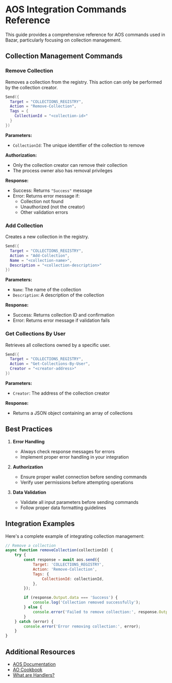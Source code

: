 # AOS Integration Commands Reference

This guide provides a comprehensive reference for AOS commands used in Bazar, particularly focusing on collection management.

## Collection Management Commands

### Remove Collection

Removes a collection from the registry. This action can only be performed by the collection creator.

```lua
Send({
  Target = "COLLECTIONS_REGISTRY",
  Action = "Remove-Collection",
  Tags = {
    CollectionId = "<collection-id>"
  }
})
```

**Parameters:**

- `CollectionId`: The unique identifier of the collection to remove

**Authorization:**

- Only the collection creator can remove their collection
- The process owner also has removal privileges

**Response:**

- Success: Returns `"Success"` message
- Error: Returns error message if:
  - Collection not found
  - Unauthorized (not the creator)
  - Other validation errors

### Add Collection

Creates a new collection in the registry.

```lua
Send({
  Target = "COLLECTIONS_REGISTRY",
  Action = "Add-Collection",
  Name = "<collection-name>",
  Description = "<collection-description>"
})
```

**Parameters:**

- `Name`: The name of the collection
- `Description`: A description of the collection

**Response:**

- Success: Returns collection ID and confirmation
- Error: Returns error message if validation fails

### Get Collections By User

Retrieves all collections owned by a specific user.

```lua
Send({
  Target = "COLLECTIONS_REGISTRY",
  Action = "Get-Collections-By-User",
  Creator = "<creator-address>"
})
```

**Parameters:**

- `Creator`: The address of the collection creator

**Response:**

- Returns a JSON object containing an array of collections

## Best Practices

1. **Error Handling**

   - Always check response messages for errors
   - Implement proper error handling in your integration

2. **Authorization**

   - Ensure proper wallet connection before sending commands
   - Verify user permissions before attempting operations

3. **Data Validation**
   - Validate all input parameters before sending commands
   - Follow proper data formatting guidelines

## Integration Examples

Here's a complete example of integrating collection management:

```javascript
// Remove a collection
async function removeCollection(collectionId) {
	try {
		const response = await aos.send({
			Target: 'COLLECTIONS_REGISTRY',
			Action: 'Remove-Collection',
			Tags: {
				CollectionId: collectionId,
			},
		});

		if (response.Output.data === 'Success') {
			console.log('Collection removed successfully');
		} else {
			console.error('Failed to remove collection:', response.Output.data);
		}
	} catch (error) {
		console.error('Error removing collection:', error);
	}
}
```

## Additional Resources

- [AOS Documentation](https://github.com/permaweb/aos)
- [AO Cookbook](https://cookbook_ao.arweave.net/welcome/getting-started.html)
- [What are Handlers?](https://cookbook_ao.arweave.net/guides/aos/inbox-and-handlers.html#what-are-handlers)
